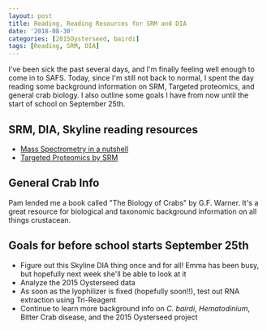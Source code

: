 ```yaml
---
layout: post
title: Reading, Reading Resources for SRM and DIA
date: '2018-08-30'
categories: [2015Oysterseed, bairdi]
tags: [Reading, SRM, DIA]
---
```

I've been sick the past several days, and I'm finally feeling well enough to come in to SAFS. Today, since I'm still not back to normal, I spent the day reading some background information on SRM, Targeted proteomics, and general crab biology. I also outline some goals I have from now until the start of school on September 25th. 

## SRM, DIA, Skyline reading resources
- [Mass Spectrometry in a nutshell](https://bitesizebio.com/6016/how-does-mass-spec-work/)
- [Targeted Proteomics by SRM](http://proteomicsresource.washington.edu/protocols06/MRM.php)

## General Crab Info
Pam lended me a book called "The Biology of Crabs" by G.F. Warner. It's a great resource for biological and taxonomic background information on all things crustacean.  

## Goals for before school starts September 25th
- Figure out this Skyline DIA thing once and for all! Emma has been busy, but hopefully next week she'll be able to look at it
- Analyze the 2015 Oysterseed data
- As soon as the lyophilizer is fixed (hopefully soon!!), test out RNA extraction using Tri-Reagent
- Continue to learn more background info on _C. bairdi_, _Hematodinium_, Bitter Crab disease, and the 2015 Oysterseed project


